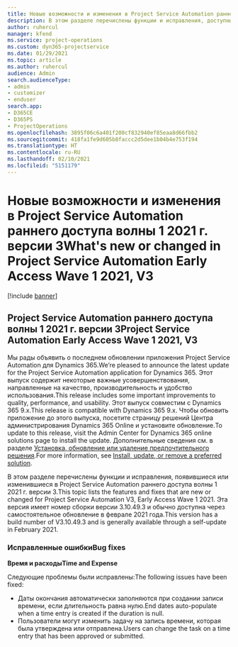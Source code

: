 ```yaml
---
title: Новые возможности и изменения в Project Service Automation раннего доступа волны 1 2021 г. версии 3
description: В этом разделе перечислены функции и исправления, доступные в Project Service Automation раннего доступа волны 1 2021 г. версии 3
author: ruhercul
manager: kfend
ms.service: project-operations
ms.custom: dyn365-projectservice
ms.date: 01/29/2021
ms.topic: article
ms.author: ruhercul
audience: Admin
search.audienceType:
- admin
- customizer
- enduser
search.app:
- D365CE
- D365PS
- ProjectOperations
ms.openlocfilehash: 3895f06c6a401f200cf832940ef85eaa8d66fbb2
ms.sourcegitcommit: 418fa1fe9d605b8faccc2d5dee1b04b4e753f194
ms.translationtype: HT
ms.contentlocale: ru-RU
ms.lasthandoff: 02/10/2021
ms.locfileid: "5151179"
---
```

# <a name="whats-new-or-changed-in-project-service-automation-early-access-wave-1-2021-v3"></a><span data-ttu-id="934dd-103">Новые возможности и изменения в Project Service Automation раннего доступа волны 1 2021 г. версии 3</span><span class="sxs-lookup"><span data-stu-id="934dd-103">What's new or changed in Project Service Automation Early Access Wave 1 2021, V3</span></span>

[!include [banner](../includes/psa-now-project-operations.md)]

## <a name="project-service-automation-early-access-wave-1-2021-v3"></a><span data-ttu-id="934dd-104">Project Service Automation раннего доступа волны 1 2021 г. версии 3</span><span class="sxs-lookup"><span data-stu-id="934dd-104">Project Service Automation Early Access Wave 1 2021, V3</span></span>

<span data-ttu-id="934dd-105">Мы рады объявить о последнем обновлении приложения Project Service Automation для Dynamics 365.</span><span class="sxs-lookup"><span data-stu-id="934dd-105">We’re pleased to announce the latest update for the Project Service Automation application for Dynamics 365.</span></span> <span data-ttu-id="934dd-106">Этот выпуск содержит некоторые важные усовершенствования, направленные на качество, производительность и удобство использования.</span><span class="sxs-lookup"><span data-stu-id="934dd-106">This release includes some important improvements to quality, performance, and usability.</span></span> <span data-ttu-id="934dd-107">Этот выпуск совместим с Dynamics 365 9.x.</span><span class="sxs-lookup"><span data-stu-id="934dd-107">This release is compatible with Dynamics 365 9.x.</span></span> <span data-ttu-id="934dd-108">Чтобы обновить приложение до этого выпуска, посетите страницу решений Центра администрирования Dynamics 365 Online и установите обновление.</span><span class="sxs-lookup"><span data-stu-id="934dd-108">To update to this release, visit the Admin Center for Dynamics 365 online solutions page to install the update.</span></span> <span data-ttu-id="934dd-109">Дополнительные сведения см. в разделе [Установка, обновление или удаление предпочтительного решения](https://docs.microsoft.com/power-platform/admin/install-remove-preferred-solution).</span><span class="sxs-lookup"><span data-stu-id="934dd-109">For more information, see [Install, update, or remove a preferred solution](https://docs.microsoft.com/power-platform/admin/install-remove-preferred-solution).</span></span>

<span data-ttu-id="934dd-110">В этом разделе перечислены функции и исправления, появившиеся или изменившиеся в Project Service Automation раннего доступа волны 1 2021 г. версии 3.</span><span class="sxs-lookup"><span data-stu-id="934dd-110">This topic lists the features and fixes that are new or changed for Project Service Automation V3, Early Access Wave 1 2021.</span></span> <span data-ttu-id="934dd-111">Эта версия имеет номер сборки версии 3.10.49.3 и обычно доступна через самостоятельное обновление в феврале 2021 года.</span><span class="sxs-lookup"><span data-stu-id="934dd-111">This version has a build number of V3.10.49.3 and is generally available through a self-update in February 2021.</span></span>


### <a name="bug-fixes"></a><span data-ttu-id="934dd-112">Исправленные ошибки</span><span class="sxs-lookup"><span data-stu-id="934dd-112">Bug fixes</span></span>

<span data-ttu-id="934dd-113">**Время и расходы**</span><span class="sxs-lookup"><span data-stu-id="934dd-113">**Time and Expense**</span></span>

<span data-ttu-id="934dd-114">Следующие проблемы были исправлены:</span><span class="sxs-lookup"><span data-stu-id="934dd-114">The following issues have been fixed:</span></span>

- <span data-ttu-id="934dd-115">Даты окончания автоматически заполняются при создании записи времени, если длительность равна нулю.</span><span class="sxs-lookup"><span data-stu-id="934dd-115">End dates auto-populate when a time entry is created if the duration is null.</span></span>
- <span data-ttu-id="934dd-116">Пользователи могут изменить задачу на запись времени, которая была утверждена или отправлена.</span><span class="sxs-lookup"><span data-stu-id="934dd-116">Users can change the task on a time entry that has been approved or submitted.</span></span>
